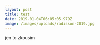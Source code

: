 ```yaml
---
layout: post
title: test
date: 2019-01-04T06:05:05.979Z
image: /images/uploads/radisson-2019.jpg
---
```

jen to zkousim
